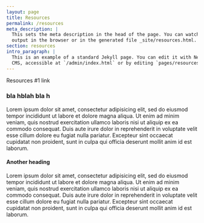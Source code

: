 ```yaml
---
layout: page
title: Resources
permalink: /resources
meta_description: |
  This sets the meta description in the head of the page. You can watch the 
  output in the browser or in the generated file _site/resources.html.
section: resources
intro_paragraph: |
  This is an example of a standard Jekyll page. You can edit it with Netlify
  CMS, accessible at `/admin/index.html` or by editing `pages/resources.md` in a text editor.
---
```

Resources #1 link

### bla hblah bla h

Lorem ipsum dolor sit amet, consectetur adipisicing elit, sed do eiusmod tempor incididunt ut labore et dolore magna aliqua. Ut enim ad minim veniam, quis nostrud exercitation ullamco laboris nisi ut aliquip ex ea commodo consequat. Duis aute irure dolor in reprehenderit in voluptate velit esse cillum dolore eu fugiat nulla pariatur. Excepteur sint occaecat cupidatat non proident, sunt in culpa qui officia deserunt mollit anim id est laborum.

#### Another heading

Lorem ipsum dolor sit amet, consectetur adipisicing elit, sed do eiusmod tempor incididunt ut labore et dolore magna aliqua. Ut enim ad minim veniam, quis nostrud exercitation ullamco laboris nisi ut aliquip ex ea commodo consequat. Duis aute irure dolor in reprehenderit in voluptate velit esse cillum dolore eu fugiat nulla pariatur. Excepteur sint occaecat cupidatat non proident, sunt in culpa qui officia deserunt mollit anim id est laborum.
